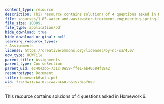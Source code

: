 ```yaml
---
content_type: resource
description: This resource contains solutions of 4 questions asked in Homework 6.
file: /courses/1-85-water-and-wastewater-treatment-engineering-spring-2006/fa34de116e105cee4669bb157d95f093_homework6soln.pdf
file_size: 100091
file_type: application/pdf
hide_download: true
hide_download_original: null
learning_resource_types:
- Assignments
license: https://creativecommons.org/licenses/by-nc-sa/4.0/
ocw_type: OCWFile
parent_title: Assignments
parent_type: CourseSection
parent_uid: ec4043bb-731c-0e59-ffe1-ab40584f19a2
resourcetype: Document
title: homework6soln.pdf
uid: fa34de11-6e10-5cee-4669-bb157d95f093
---
```

This resource contains solutions of 4 questions asked in Homework 6.